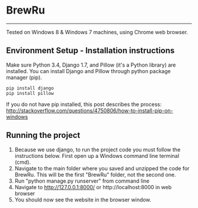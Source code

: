 # BrewRu
-----
Tested on Windows 8 & Windows 7 machines, using Chrome web browser.

## Environment Setup - Installation instructions
Make sure Python 3.4, Django 1.7, and Pillow (it's a Python library) are installed. You can install Django and Pillow through python package manager (pip).

    pip install django
    pip install pillow

If you do not have pip installed, this post describes the process:
http://stackoverflow.com/questions/4750806/how-to-install-pip-on-windows 

## Running the project
1. Because we use django, to run the project code you must follow the instructions below. First open up a Windows command line terminal (cmd). 
2. Navigate to the main folder where you saved and unzipped the code for BrewRu. This will be the first "BrewRu" folder, not the second one.
3. Run "python manage.py runserver" from command line
4. Navigate to http://127.0.0.1:8000/ or http://localhost:8000 in web browser
5. You should now see the website in the browser window. 
